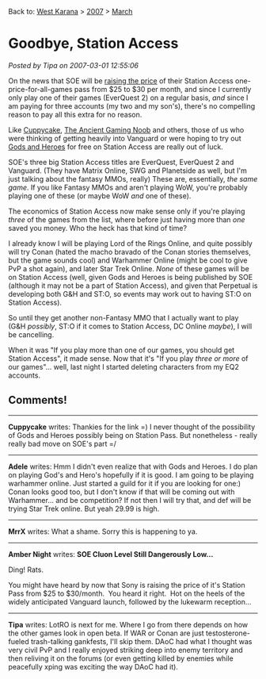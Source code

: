 Back to: [West Karana](/posts/westkarana.md) > [2007](/posts/2007/westkarana.md) > [March](./westkarana.md)
# Goodbye, Station Access

*Posted by Tipa on 2007-03-01 12:55:06*

On the news that SOE will be [raising the price](http://forums.station.sony.com/eq2/posts/list.m?topic_id=350069) of their Station Access one-price-for-all-games pass from $25 to $30 per month, and since I currently only play one of their games (EverQuest 2) on a regular basis, *and* since I am paying for three accounts (my two and my son's), there's no compelling reason to pay all this extra for no reason.

Like [Cuppycake](http://www.cuppycake.org/), [The Ancient Gaming Noob](http://tagn.wordpress.com/2007/02/28/station-access-price-hike/) and others, those of us who were thinking of getting heavily into Vanguard or were hoping to try out [Gods and Heroes](http://www.godsandheroes.com/) for free on Station Access are really out of luck.

SOE's three big Station Access titles are EverQuest, EverQuest 2 and Vanguard. (They have Matrix Online, SWG and Planetside as well, but I'm just talking about the fantasy MMOs, really) These are, essentially, *the same game*. If you like Fantasy MMOs and aren't playing WoW, you're probably playing one of these (or maybe WoW *and* one of these).

The economics of Station Access now make sense only if you're playing *three* of the games from the list, where before just having more than *one* saved you money. Who the heck has that kind of time?

I already know I will be playing Lord of the Rings Online, and quite possibly will try Conan (hated the macho bravado of the Conan stories themselves, but the game sounds cool) and Warhammer Online (might be cool to give PvP a shot again), and later Star Trek Online. *None* of these games will be on Station Access (well, given Gods and Heroes is being published by SOE (although it may not be a part of Station Access), and given that Perpetual is developing both G&H and ST:O, so events may work out to having ST:O on Station Access).

So until they get another non-Fantasy MMO that I actually want to play (G&H *possibly*, ST:O if it comes to Station Access, DC Online *maybe*), I will be cancelling.

When it was "If you play more than one of our games, you should get Station Access", it made sense. Now that it's "If you play *three or more* of our games"... well, last night I started deleting characters from my EQ2 accounts.
## Comments!

---

**Cuppycake** writes: Thankies for the link =) I never thought of the possibility of Gods and Heroes possibly being on Station Pass. But nonetheless - really really bad move on SOE's part =/

---

**Adele** writes: Hmm I didn't even realize that with Gods and Heroes. I do plan on playing God's and Hero's hopefully if it is good. I am going to be playing warhammer online. Just started a guild for it if you are looking for one:) Conan looks good too, but I don't know if that will be coming out with Warhammer... and be competition? If not then I will try that, and def will be trying Star Trek online. But yeah 29.99 is high.

---

**MrrX** writes: What a shame. Sorry this is happening to ya.

---

**Amber Night** writes: **SOE Cluon Level Still Dangerously Low...**

Ding! Rats.


You might have heard by now that Sony is raising the price of it's Station Pass from $25 to $30/month.  You heard it right.  Hot on the heels of the widely anticipated Vanguard launch, followed by the lukewarm reception...

---

**Tipa** writes: LotRO is next for me. Where I go from there depends on how the other games look in open beta. If WAR or Conan are just testosterone-fueled trash-talking gankfests, I'll skip them. DAoC had what I thought was very civil PvP and I really enjoyed striking deep into enemy territory and then reliving it on the forums (or even getting killed by enemies while peacefully xping was exciting the way DAoC had it).

